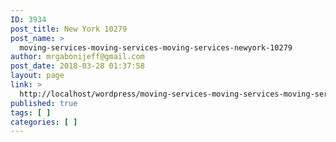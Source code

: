```yaml
---
ID: 3934
post_title: New York 10279
post_name: >
  moving-services-moving-services-moving-services-newyork-10279
author: mrgabonijeff@gmail.com
post_date: 2018-03-28 01:37:58
layout: page
link: >
  http://localhost/wordpress/moving-services-moving-services-moving-services-newyork-10279/
published: true
tags: [ ]
categories: [ ]
---
```

